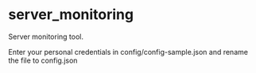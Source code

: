 # server_monitoring
Server monitoring tool.

Enter your personal credentials in config/config-sample.json and rename the file to config.json